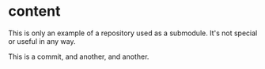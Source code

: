 # content

This is only an example of a repository used as a submodule. It's not special or useful in any way.

This is a commit, and another, and another.
